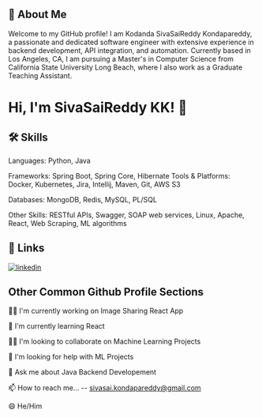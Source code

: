 
## 🚀 About Me
Welcome to my GitHub profile! I am Kodanda SivaSaiReddy Kondapareddy, a passionate and dedicated software engineer with extensive experience in backend development, API integration, and automation. Currently based in Los Angeles, CA, I am pursuing a Master's in Computer Science from California State University Long Beach, where I also work as a Graduate Teaching Assistant.

# Hi, I'm SivaSaiReddy KK! 👋


## 🛠 Skills
Languages: Python, Java

Frameworks: Spring Boot, Spring Core, Hibernate
Tools & Platforms: Docker, Kubernetes, Jira, Intellij, Maven, Git, AWS S3

Databases: MongoDB, Redis, MySQL, PL/SQL

Other Skills: RESTful APIs, Swagger, SOAP web services, Linux, Apache, React, Web Scraping, ML algorithms

## 🔗 Links

[![linkedin](https://img.shields.io/badge/linkedin-0A66C2?style=for-the-badge&logo=linkedin&logoColor=white)](https://www.linkedin.com/in/sivasai-kondapareddy/)


## Other Common Github Profile Sections
👩‍💻 I'm currently working on Image Sharing React App

🧠 I'm currently learning React

👯‍♀️ I'm looking to collaborate on Machine Learning Projects

🤔 I'm looking for help with ML Projects

💬 Ask me about Java Backend Developement

📫 How to reach me... -- sivasai.kondapareddy@gmail.com

😄 He/Him



